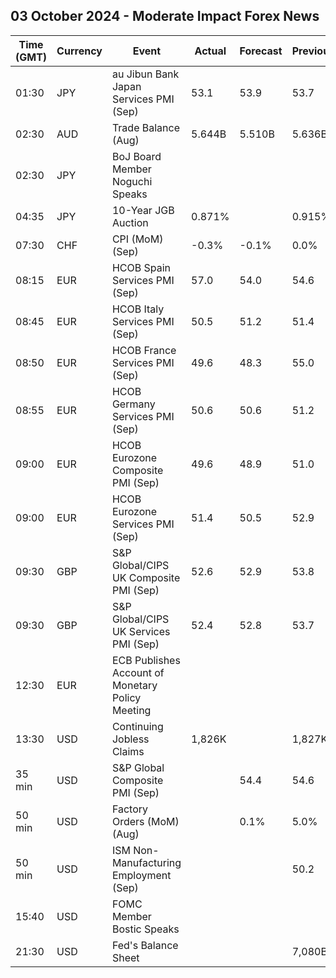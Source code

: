 ## 03 October 2024 - Moderate Impact Forex News

| Time (GMT) | Currency | Event | Actual | Forecast | Previous |
|------|----------|-------|--------|----------|----------|
| 01:30 | JPY | au Jibun Bank Japan Services PMI (Sep) | 53.1 | 53.9 | 53.7 |
| 02:30 | AUD | Trade Balance (Aug) | 5.644B | 5.510B | 5.636B |
| 02:30 | JPY | BoJ Board Member Noguchi Speaks |  |  |  |
| 04:35 | JPY | 10-Year JGB Auction | 0.871% |  | 0.915% |
| 07:30 | CHF | CPI (MoM) (Sep) | -0.3% | -0.1% | 0.0% |
| 08:15 | EUR | HCOB Spain Services PMI (Sep) | 57.0 | 54.0 | 54.6 |
| 08:45 | EUR | HCOB Italy Services PMI (Sep) | 50.5 | 51.2 | 51.4 |
| 08:50 | EUR | HCOB France Services PMI (Sep) | 49.6 | 48.3 | 55.0 |
| 08:55 | EUR | HCOB Germany Services PMI (Sep) | 50.6 | 50.6 | 51.2 |
| 09:00 | EUR | HCOB Eurozone Composite PMI (Sep) | 49.6 | 48.9 | 51.0 |
| 09:00 | EUR | HCOB Eurozone Services PMI (Sep) | 51.4 | 50.5 | 52.9 |
| 09:30 | GBP | S&P Global/CIPS UK Composite PMI (Sep) | 52.6 | 52.9 | 53.8 |
| 09:30 | GBP | S&P Global/CIPS UK Services PMI (Sep) | 52.4 | 52.8 | 53.7 |
| 12:30 | EUR | ECB Publishes Account of Monetary Policy Meeting |  |  |  |
| 13:30 | USD | Continuing Jobless Claims | 1,826K |  | 1,827K |
| 35 min | USD | S&P Global Composite PMI (Sep) |  | 54.4 | 54.6 |
| 50 min | USD | Factory Orders (MoM) (Aug) |  | 0.1% | 5.0% |
| 50 min | USD | ISM Non-Manufacturing Employment (Sep) |  |  | 50.2 |
| 15:40 | USD | FOMC Member Bostic Speaks |  |  |  |
| 21:30 | USD | Fed's Balance Sheet |  |  | 7,080B |
